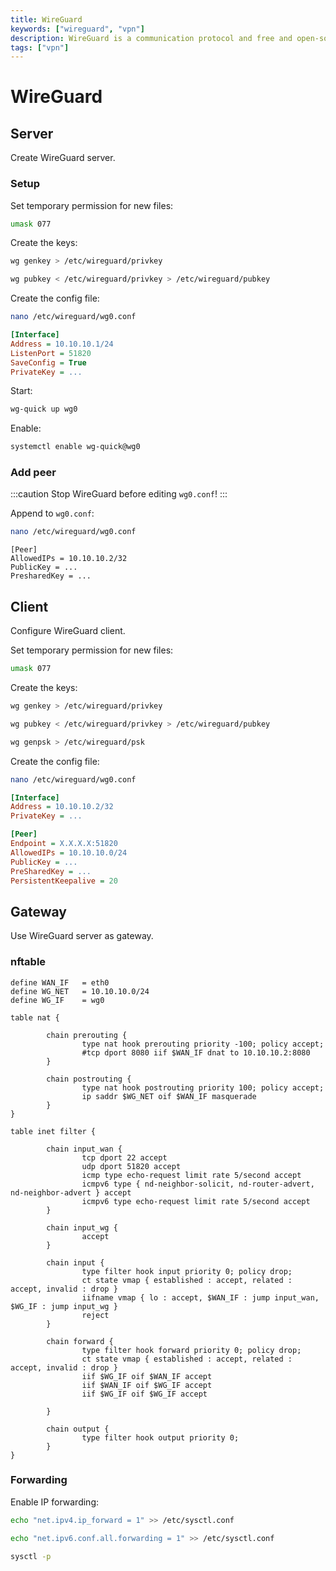 ```yaml
---
title: WireGuard
keywords: ["wireguard", "vpn"]
description: WireGuard is a communication protocol and free and open-source software that implements encrypted virtual private networks, and was designed with the goals of ease of use, high speed performance, and low attack surface.
tags: ["vpn"]
---
```


# WireGuard

## Server

Create WireGuard server.

### Setup

Set temporary permission for new files:
```bash
umask 077
```

Create the keys:
```bash
wg genkey > /etc/wireguard/privkey
```

```bash
wg pubkey < /etc/wireguard/privkey > /etc/wireguard/pubkey
```

Create the config file:
```bash
nano /etc/wireguard/wg0.conf
```

```ini
[Interface]
Address = 10.10.10.1/24
ListenPort = 51820
SaveConfig = True
PrivateKey = ...
```

Start:
```bash
wg-quick up wg0
```

Enable:
```bash
systemctl enable wg-quick@wg0
```

### Add peer

:::caution
Stop WireGuard before editing `wg0.conf`!
:::

Append to `wg0.conf`:
```bash
nano /etc/wireguard/wg0.conf
```
```
[Peer]
AllowedIPs = 10.10.10.2/32
PublicKey = ...
PresharedKey = ...
```

## Client

Configure WireGuard client.

Set temporary permission for new files:
```bash
umask 077
```

Create the keys:
```bash
wg genkey > /etc/wireguard/privkey
```

```bash
wg pubkey < /etc/wireguard/privkey > /etc/wireguard/pubkey
```

```bash
wg genpsk > /etc/wireguard/psk
```

Create the config file:
```bash
nano /etc/wireguard/wg0.conf
```

```ini
[Interface]
Address = 10.10.10.2/32
PrivateKey = ...

[Peer]
Endpoint = X.X.X.X:51820
AllowedIPs = 10.10.10.0/24
PublicKey = ...
PreSharedKey = ...
PersistentKeepalive = 20
```

## Gateway

Use WireGuard server as gateway.

### nftable

```
define WAN_IF   = eth0
define WG_NET   = 10.10.10.0/24
define WG_IF    = wg0

table nat {

        chain prerouting {
                type nat hook prerouting priority -100; policy accept;
                #tcp dport 8080 iif $WAN_IF dnat to 10.10.10.2:8080
        }

        chain postrouting {
                type nat hook postrouting priority 100; policy accept;
                ip saddr $WG_NET oif $WAN_IF masquerade
        }
}

table inet filter {

        chain input_wan {
                tcp dport 22 accept
                udp dport 51820 accept
                icmp type echo-request limit rate 5/second accept
                icmpv6 type { nd-neighbor-solicit, nd-router-advert, nd-neighbor-advert } accept
                icmpv6 type echo-request limit rate 5/second accept
        }

        chain input_wg {
                accept
        }

        chain input {
                type filter hook input priority 0; policy drop;
                ct state vmap { established : accept, related : accept, invalid : drop }
                iifname vmap { lo : accept, $WAN_IF : jump input_wan, $WG_IF : jump input_wg }
                reject
        }

        chain forward {
                type filter hook forward priority 0; policy drop;
                ct state vmap { established : accept, related : accept, invalid : drop }
                iif $WG_IF oif $WAN_IF accept
                iif $WAN_IF oif $WG_IF accept
				iif $WG_IF oif $WG_IF accept

        }

        chain output {
                type filter hook output priority 0;
        }
}
```

### Forwarding

Enable IP forwarding:
```bash
echo "net.ipv4.ip_forward = 1" >> /etc/sysctl.conf
```

```bash
echo "net.ipv6.conf.all.forwarding = 1" >> /etc/sysctl.conf
```

```bash
sysctl -p
```